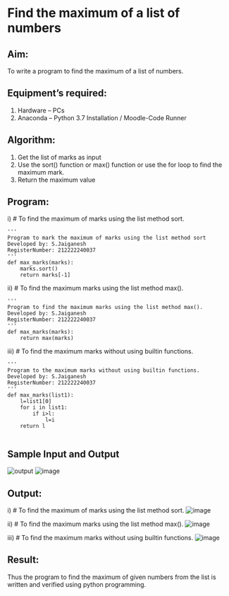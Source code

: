 # Find the maximum of a list of numbers
## Aim:
To write a program to find the maximum of a list of numbers.
## Equipment’s required:
1.	Hardware – PCs
2.	Anaconda – Python 3.7 Installation / Moodle-Code Runner
## Algorithm:
1.	Get the list of marks as input
2.	Use the sort() function or max() function or use the for loop to find the maximum mark.
3.	Return the maximum value
## Program:

i)	# To find the maximum of marks using the list method sort.
```
''' 
Program to mark the maximum of marks using the list method sort
Developed by: S.Jaiganesh
RegisterNumber: 212222240037
'''
def max_marks(marks):
    marks.sort()
    return marks[-1]

```

ii)	# To find the maximum marks using the list method max().
```
''' 
Program to find the maximum marks using the list method max().
Developed by: S.Jaiganesh
RegisterNumber: 212222240037
'''
def max_marks(marks):
    return max(marks)

```

iii) # To find the maximum marks without using builtin functions.
```
''' 
Program to the maximum marks without using builtin functions.
Developed by: S.Jaiganesh
RegisterNumber: 212222240037
'''
def max_marks(list1):
    l=list1[0]
    for i in list1:
        if i>l:
            l=i
    return l        


```
## Sample Input and Output
![output](./img/max_marks1.jpg) 
![image](https://github.com/Jaiganesh235/FindMaximum/assets/118657189/a817b144-140e-4fc2-91a9-8962fc4ce867)


## Output:
i)	# To find the maximum of marks using the list method sort.
![image](https://github.com/Jaiganesh235/FindMaximum/assets/118657189/377ee5b6-09a8-4d64-a864-9d4b78158c25)

ii)	# To find the maximum marks using the list method max().
![image](https://github.com/Jaiganesh235/FindMaximum/assets/118657189/9c3ff0e9-7104-4ffb-b906-50c2a775c2d7)

iii) # To find the maximum marks without using builtin functions.
![image](https://github.com/Jaiganesh235/FindMaximum/assets/118657189/0628c1d1-9e9d-4a48-b4a9-c2fdcae625ad)

## Result:
Thus the program to find the maximum of given numbers from the list is written and verified using python programming.

